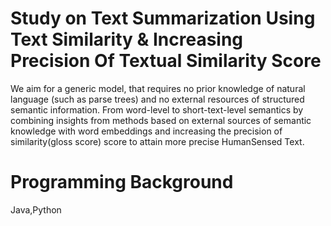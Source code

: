 # Study on Text Summarization Using Text Similarity & Increasing Precision Of Textual Similarity Score
We aim for a generic model, that requires no prior knowledge of natural language (such as parse trees) and no external resources of structured semantic information. From word-level to short-text-level semantics by combining insights from methods based on external sources of semantic knowledge with word embeddings and increasing the precision of similarity(gloss score) score to attain more precise HumanSensed Text.
# Programming Background
Java,Python
